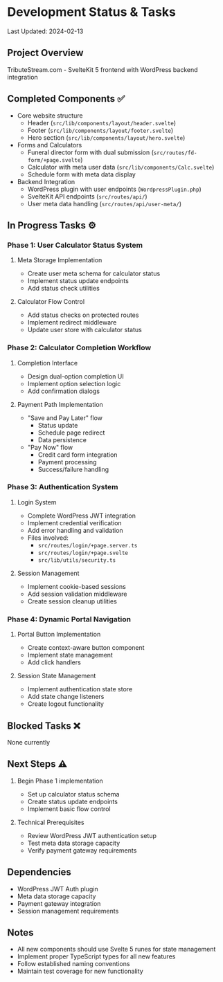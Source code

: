 # Development Status & Tasks
Last Updated: 2024-02-13

## Project Overview
TributeStream.com - SvelteKit 5 frontend with WordPress backend integration

## Completed Components ✅
- Core website structure
  - Header (`src/lib/components/layout/header.svelte`)
  - Footer (`src/lib/components/layout/footer.svelte`)
  - Hero section (`src/lib/components/layout/hero.svelte`)
- Forms and Calculators
  - Funeral director form with dual submission (`src/routes/fd-form/+page.svelte`)
  - Calculator with meta user data (`src/lib/components/Calc.svelte`)
  - Schedule form with meta data display
- Backend Integration
  - WordPress plugin with user endpoints (`WordpressPlugin.php`)
  - SvelteKit API endpoints (`src/routes/api/`)
  - User meta data handling (`src/routes/api/user-meta/`)

## In Progress Tasks ⚙️

### Phase 1: User Calculator Status System
1. Meta Storage Implementation
   - Create user meta schema for calculator status
   - Implement status update endpoints
   - Add status check utilities

2. Calculator Flow Control
   - Add status checks on protected routes
   - Implement redirect middleware
   - Update user store with calculator status

### Phase 2: Calculator Completion Workflow
1. Completion Interface
   - Design dual-option completion UI
   - Implement option selection logic
   - Add confirmation dialogs

2. Payment Path Implementation
   - "Save and Pay Later" flow
     - Status update
     - Schedule page redirect
     - Data persistence
   - "Pay Now" flow
     - Credit card form integration
     - Payment processing
     - Success/failure handling

### Phase 3: Authentication System
1. Login System
   - Complete WordPress JWT integration
   - Implement credential verification
   - Add error handling and validation
   - Files involved:
     - `src/routes/login/+page.server.ts`
     - `src/routes/login/+page.svelte`
     - `src/lib/utils/security.ts`

2. Session Management
   - Implement cookie-based sessions
   - Add session validation middleware
   - Create session cleanup utilities

### Phase 4: Dynamic Portal Navigation
1. Portal Button Implementation
   - Create context-aware button component
   - Implement state management
   - Add click handlers

2. Session State Management
   - Implement authentication state store
   - Add state change listeners
   - Create logout functionality

## Blocked Tasks ❌
None currently

## Next Steps ⚠️
1. Begin Phase 1 implementation
   - Set up calculator status schema
   - Create status update endpoints
   - Implement basic flow control

2. Technical Prerequisites
   - Review WordPress JWT authentication setup
   - Test meta data storage capacity
   - Verify payment gateway requirements

## Dependencies
- WordPress JWT Auth plugin
- Meta data storage capacity
- Payment gateway integration
- Session management requirements

## Notes
- All new components should use Svelte 5 runes for state management
- Implement proper TypeScript types for all new features
- Follow established naming conventions
- Maintain test coverage for new functionality